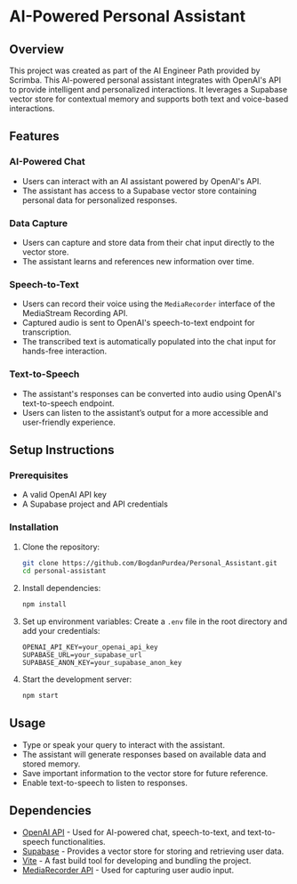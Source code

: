# AI-Powered Personal Assistant

## Overview
This project was created as part of the AI Engineer Path provided by Scrimba.
This AI-powered personal assistant integrates with OpenAI's API to provide intelligent and personalized interactions. It leverages a Supabase vector store for contextual memory and supports both text and voice-based interactions.

## Features
### AI-Powered Chat
- Users can interact with an AI assistant powered by OpenAI's API.
- The assistant has access to a Supabase vector store containing personal data for personalized responses.

### Data Capture
- Users can capture and store data from their chat input directly to the vector store.
- The assistant learns and references new information over time.

### Speech-to-Text
- Users can record their voice using the `MediaRecorder`  interface of the MediaStream Recording API.
- Captured audio is sent to OpenAI's speech-to-text endpoint for transcription.
- The transcribed text is automatically populated into the chat input for hands-free interaction.

### Text-to-Speech
- The assistant's responses can be converted into audio using OpenAI's text-to-speech endpoint.
- Users can listen to the assistant’s output for a more accessible and user-friendly experience.

## Setup Instructions
### Prerequisites

- A valid OpenAI API key
- A Supabase project and API credentials

### Installation
1. Clone the repository:
   ```sh
   git clone https://github.com/BogdanPurdea/Personal_Assistant.git
   cd personal-assistant
   ```
2. Install dependencies:
   ```sh
   npm install
   ```
3. Set up environment variables:
   Create a `.env` file in the root directory and add your credentials:
   ```env
   OPENAI_API_KEY=your_openai_api_key
   SUPABASE_URL=your_supabase_url
   SUPABASE_ANON_KEY=your_supabase_anon_key
   ```
4. Start the development server:
    ```sh
    npm start
    ```

## Usage
- Type or speak your query to interact with the assistant.
- The assistant will generate responses based on available data and stored memory.
- Save important information to the vector store for future reference.
- Enable text-to-speech to listen to responses.

## Dependencies
- [OpenAI API](https://openai.com/) - Used for AI-powered chat, speech-to-text, and text-to-speech functionalities.
- [Supabase](https://supabase.io/) - Provides a vector store for storing and retrieving user data.
- [Vite](https://vitejs.dev/) - A fast build tool for developing and bundling the project.
- [MediaRecorder API](https://developer.mozilla.org/en-US/docs/Web/API/MediaRecorder) - Used for capturing user audio input.